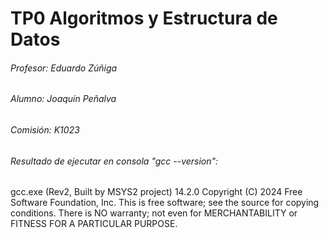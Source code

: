 # TP0 Algoritmos y Estructura de Datos

###### Profesor: Eduardo Zúñiga

###### Alumno: Joaquín Peñalva

###### Comisión: K1023


###### Resultado de ejecutar en consola "gcc --version":

gcc.exe (Rev2, Built by MSYS2 project) 14.2.0
Copyright (C) 2024 Free Software Foundation, Inc.
This is free software; see the source for copying conditions.  There is NO
warranty; not even for MERCHANTABILITY or FITNESS FOR A PARTICULAR PURPOSE.
